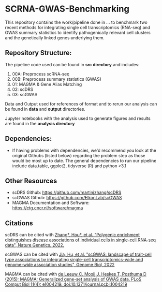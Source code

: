 # SCRNA-GWAS-Benchmarking
This repository contains the work/pipeline done in ... to benchmark two recent methods for integrating single cell transcriptomics (RNA-seq) and GWAS summary statistics to identify pathogenically relevant cell clusters and the genetically linked genes underlying them.

## Repository Structure: 
The pipeline code used can be found in **src directory** and includes:
1. 00A: Preprocess scRNA-seq
2. 00B: Preprocess summary statistics (GWAS)
3. 01: MAGMA & Gene Alias Matching
4. 02: scDRS
5. 03: scGWAS

Data and Output used for references of format and to rerun our analysis can be found in **data** and **output** directories.

Jupyter notebooks with the analysis used to generate figures and results are found in the **analysis directory**

## Dependencies:
- If having problems with dependencies, we'd recommend you look at the original Githubs (listed below) regarding the problem step as those would be most up to date. The general dependencies to run our pipeline include data.table, ggplot2, tidyverse (R) and python >3.1

## Other Resources
- scDRS Github: https://github.com/martinjzhang/scDRS
- scGWAS Github: https://github.com/ElkonLab/scGWAS
- MAGMA Documentation and Software: https://ctg.cncr.nl/software/magma

## Citations
scDRS can be cited with [Zhang*, Hou*, et al. "Polygenic enrichment distinguishes disease associations of individual cells in single-cell RNA-seq data", Nature Genetics, 2022.](https://www.nature.com/articles/s41588-022-01167-z)

scGWAS can be cited with [Jia, Hu, et al. "scGWAS: landscape of trait-cell type associations by integrating single-cell transcriptomics-wide and genome-wide association studies", Genome Biol, 2022](https://genomebiology.biomedcentral.com/articles/10.1186/s13059-022-02785-w)

MAGMA can be cited with [de Leeuw C, Mooij J, Heskes T, Posthuma D (2015): MAGMA: Generalized gene-set analysis of GWAS data. PLoS Comput Biol 11(4): e1004219. doi:10.1371/journal.pcbi.1004219](http://journals.plos.org/ploscompbiol/article?id=10.1371%2Fjournal.pcbi.1004219)



